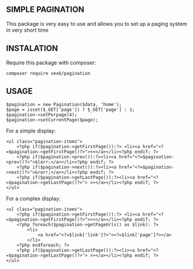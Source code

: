## SIMPLE PAGINATION

This package is very easy to use and allows you to set up a paging system in very short time

## INSTALATION

Require this package with composer:

```
composer require vex6/pagination
```

## USAGE

```
$pagination = new Pagination($data, 'home');
$page = isset($_GET['page']) ? $_GET['page'] : 1;
$pagination->setPerpage(4);
$pagination->setCurrentPage($page);
```

For a simple display:

```
<ul class="pagination-items">
    <?php if($pagination->getFirstPage()):?> <li><a href="<?=$pagination->getFirstPage()?>"><<</a></li><?php endif; ?>
    <?php if($pagination->prev()):?><li><a href="<?=$pagination->prev()?>">&larr;</a></li><?php endif; ?>
    <?php if($pagination->next()):?><li><a href="<?=$pagination->next()?>">&rarr;</a></li><?php endif; ?>
    <?php if($pagination->getLastPage()):?><li><a href="<?=$pagination->getLastPage()?>"> >></a></li><?php endif; ?>
</ul>
```

For a complex display:

```
<ul class="pagination-items">
    <?php if($pagination->getFirstPage()):?> <li><a href="<?=$pagination->getFirstPage()?>"><<</a></li><?php endif; ?>
    <?php foreach($pagination->getPageUrls() as $link): ?>
        <li>
            <a href="<?=$link['link']?>"><?=$link['page']?></a>
        </li>
    <?php endforeach; ?>
    <?php if($pagination->getLastPage()):?><li><a href="<?=$pagination->getLastPage()?>"> >></a></li><?php endif; ?>
</ul>
```